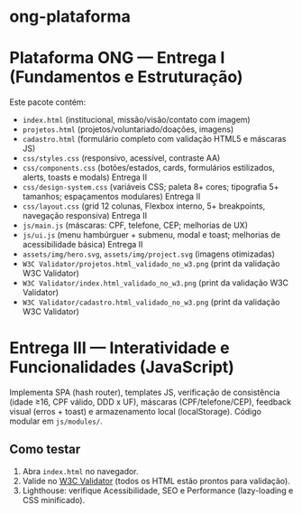 # ong-plataforma
# Plataforma ONG — Entrega I (Fundamentos e Estruturação)

Este pacote contém:
- `index.html` (institucional, missão/visão/contato com imagem)
- `projetos.html` (projetos/voluntariado/doações, imagens)
- `cadastro.html` (formulário completo com validação HTML5 e máscaras JS)
- `css/styles.css` (responsivo, acessível, contraste AA)
- `css/components.css` (botões/estados, cards, formulários estilizados, alerts, toasts e modals) Entrega II
- `css/design-system.css` (variáveis CSS; paleta 8+ cores; tipografia 5+ tamanhos; espaçamentos modulares) Entrega II
- `css/layout.css` (grid 12 colunas, Flexbox interno, 5+ breakpoints, navegação responsiva) Entrega II
- `js/main.js` (máscaras: CPF, telefone, CEP; melhorias de UX)
- `js/ui.js` (menu hambúrguer + submenu, modal e toast; melhorias de acessibilidade básica) Entrega II
- `assets/img/hero.svg`, `assets/img/project.svg` (imagens otimizadas)
- `W3C Validator/projetos.html_validado_no_w3.png` (print da validação W3C Validator)
- `W3C Validator/index.html_validado_no_w3.png` (print da validação W3C Validator)
- `W3C Validator/cadastro.html_validado_no_w3.png` (print da validação W3C Validator)

# Entrega III — Interatividade e Funcionalidades (JavaScript)

Implementa SPA (hash router), templates JS, verificação de consistência (idade ≥16, CPF válido, DDD x UF), máscaras (CPF/telefone/CEP), feedback visual (erros + toast) e armazenamento local (localStorage). Código modular em `js/modules/`.


## Como testar
1. Abra `index.html` no navegador.
2. Valide no [W3C Validator](https://validator.w3.org/nu/) (todos os HTML estão prontos para validação).
3. Lighthouse: verifique Acessibilidade, SEO e Performance (lazy-loading e CSS minificado).

